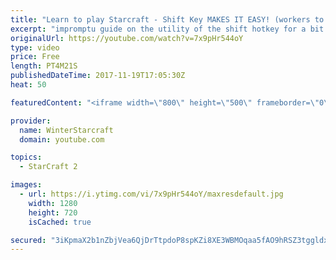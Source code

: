 ```yaml
---
title: "Learn to play Starcraft - Shift Key MAKES IT EASY! (workers to gas, waypoints, ctrl grps, moving)"
excerpt: "impromptu guide on the utility of the shift hotkey for a bit of everything"
originalUrl: https://youtube.com/watch?v=7x9pHr544oY
type: video
price: Free
length: PT4M21S
publishedDateTime: 2017-11-19T17:05:30Z
heat: 50

featuredContent: "<iframe width=\"800\" height=\"500\" frameborder=\"0\" src=\"https://www.youtube.com/embed/7x9pHr544oY\" allow=\"accelerometer; autoplay; encrypted-media; gyroscope; picture-in-picture\" allowfullscreen></iframe>"

provider:
  name: WinterStarcraft
  domain: youtube.com

topics:
  - StarCraft 2

images:
  - url: https://i.ytimg.com/vi/7x9pHr544oY/maxresdefault.jpg
    width: 1280
    height: 720
    isCached: true

secured: "3iKpmaX2b1nZbjVea6QjDrTtpdoP8spKZi8XE3WBMOqaa5fAO9hRSZ3tggldxKI+CmwjkWWy8upujAktoZTXME17NijVU7TnHaXrQHWGeJ8QsOh26iO7Bc6OvRWzpKZaooJh9Pzyh0tqVkMsa+/UkALXq++148V5fAT3sHrRVrB0gO3aUNNRwO6Elbmzxyav6vlm1yEn04MTFL3Oht5RNGaWZOINdZ429C1i/bwr6FmIeXgB2E+Ndffh2D9SVXezWlCwn4RIunYUpq+j+pAAomT6zb/P/HCTUk8Yn+1BXcGuIxSRAZHvbDuTLFlrzmpB3vhQPMw6lBivkej43KeKob1JkcVZAbMIve3oqQzrUZPLOQAqFeIwTkTiHrlEJac1wZyt7If2drX4acJ8fNLEWw5dt+xLzZlE0IixihoOsZI=;JhBJoLZvZ5pch3Nalxa2tg=="
---
```


